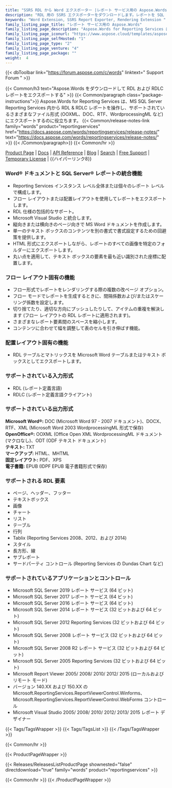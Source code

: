 ```yaml
---
title: "SSRS RDL から Word エクスポーター |レポート サービス用の Aspose.Words"
description: "RDL 用の SSRS エクスポーターをダウンロードします。レポートを SQL Server Reporting Services から Word 形式 (DOC DOCX PDF RTF HTML MHTML ODT TXT XPS & WordprocessingML) にエクスポートします。"
keywords: "Word Extension, SSRS Report Exporter, Rendering Extension "
family_listing_page_title: "レポート サービス用の Aspose.Words"
family_listing_page_description: "Aspose.Words for Reporting Services は、Microsoft SQL Server Reporting Services 内から RDL および RDLC レポートを DOC、DOCX、PDF、RTF、HTML、MHTML、ODT、TXT、XPS、および WordprocessingML ドキュメントとしてエクスポートするソフトウェア開発者向けのレンダリング拡張機能です。"
family_listing_page_iconurl: "https://www.aspose.cloud/templates/aspose/App_Themes/V3/images/words/272x272/aspose_words-for-reporting-services.png"
family_listing_page_selfHosted: "1"
family_listing_page_type: "2"
family_listing_page_venture: "4"
family_listing_page_package: ""
weight:  4
---
```


{{< dbToolbar link="https://forum.aspose.com/c/words" linktext=" Support Forum " >}}

{{< Common/h3 text="Aspose.Words をダウンロードして RDL および RDLC レポートをエクスポートする"  >}}
{{< Common/paragraph class="package-instructions">}}
Aspose.Words for Reporting Services は、MS SQL Server Reporting Services 内から RDL & RDLC レポートを操作し、サポートされているさまざまなファイル形式 (OOXML、DOC、RTF、WordprocessingML など) にエクスポートするのに役立ちます。
{{< Common/release-notes-link family="words" product="reportingservices" href="https://docs.aspose.com/words/reportingservices/release-notes/" text="https://docs.aspose.com/words/reportingservices/release-notes/"  >}}
{{< /Common/paragraph>}}
{{< Common/hr >}}

[Product Page](https://products.aspose.com/words/reporting-services/) | [Docs](https://docs.aspose.com/words/reportingservices/) | [API Reference](https://reference.aspose.com/words/) | [Blog](https://blog.aspose.com/category/words/) | [Search](https://search.aspose.com/) | [Free Support](https://forum.aspose.com/c/words/8) | [Temporary License](https://purchase.aspose.com/temporary-license) | {{ハイパーリンク8}}

### Word® ドキュメントと SQL Server® レポートの統合機能

- Reporting Services インスタンス レベル全体または個々のレポート レベルで構成します。
- フロー レイアウトまたは配置レイアウトを使用してレポートをエクスポートします。
- RDL 仕様の包括的なサポート。
- Microsoft Visual Studio と統合します。
- 縦向きまたは横向きのページ向きで MS Word ドキュメントを作成します。
- 単一のテキスト ボックスのコンテンツを別の書式で書式設定するための回避策を提供します。
- HTML 形式にエクスポートしながら、レポートのすべての画像を特定のフォルダーにエクスポートします。
- 丸い点を適用して、テキスト ボックスの要素を最も近い識別された座標に配置します。

### フロー レイアウト固有の機能

- フロー形式でレポートをレンダリングする際の複数の改ページ オプション。
- フロー モードでレポートを生成するときに、間隔係数および/またはスケーリング係数を設定します。
- 切り捨てたり、適切な方向にプッシュしたりして、アイテムの重複を解決します (フロー レイアウトの RDL レポートに適用されます)。
- さまざまなレポート要素間のスペースを縮小します。
- コンテンツに合わせて幅を調整して表のセルを引き伸ばす機能。

### 配置レイアウト固有の機能

- RDL テーブルとマトリックスを Microsoft Word テーブルまたはテキスト ボックスとしてエクスポートします。

### サポートされている入力形式

- RDL (レポート定義言語)
- RDLC (レポート定義言語クライアント)

### サポートされている出力形式

**Microsoft Word®:** DOC (Microsoft Word 97 - 2007 ドキュメント)、DOCX、RTF、XML (Microsoft Word 2003 WordprocessingML 形式で保存)\
**OpenOffice®:** OOXML (Office Open XML WordprocessingML ドキュメント (マクロなし)、ODT (ODF テキスト ドキュメント)\
**テキスト:** TXT\
**マークアップ:** HTML、MHTML\
**固定レイアウト:** PDF、XPS\
**電子書籍:** EPUB (IDPF EPUB 電子書籍形式で保存)

### サポートされる RDL 要素

- ページ、ヘッダー、フッター
- テキストボックス
- 画像
- チャート
- リスト
- テーブル
- 行列
- Tablix (Reporting Services 2008、2012、および 2014)
- スタイル
- 長方形、線
- サブレポート
- サードパーティ コントロール (Reporting Services の Dundas Chart など)

### サポートされているアプリケーションとコントロール

- Microsoft SQL Server 2019 レポート サービス (64 ビット)
- Microsoft SQL Server 2017 レポート サービス (64 ビット)
- Microsoft SQL Server 2016 レポート サービス (64 ビット)
- Microsoft SQL Server 2014 レポート サービス (32 ビットおよび 64 ビット)
- Microsoft SQL Server 2012 Reporting Services (32 ビットおよび 64 ビット)
- Microsoft SQL Server 2008 レポート サービス (32 ビットおよび 64 ビット)
- Microsoft SQL Server 2008 R2 レポート サービス (32 ビットおよび 64 ビット)
- Microsoft SQL Server 2005 Reporting Services (32 ビットおよび 64 ビット)
- Microsoft Report Viewer 2005/ 2008/ 2010/ 2012/ 2015 (ローカルおよびリモート モード)
- バージョン 140.XX および 150.XX の Microsoft.ReportingServices.ReportViewerControl.Winforms、Microsoft.ReportingServices.ReportViewerControl.WebForms コントロール
- Microsoft Visual Studio 2005/ 2008/ 2010/ 2012/ 2013/ 2015 レポート デザイナー

{{< Tags/TagsWrapper >}}
{{< Tags/TagsList >}}
{{< /Tags/TagsWrapper >}}

{{< Common/hr >}}

{{< ProductPageWrapper >}}

<!-- ReleasesListProductPage-->

{{< Releases/ReleasesListProductPage shownested="false"  directdownload="true" family="words" product="reportingservices" >}}

<!-- /ReleasesListProductPage-->

{{< Common/hr >}}
{{< /ProductPageWrapper >}}

